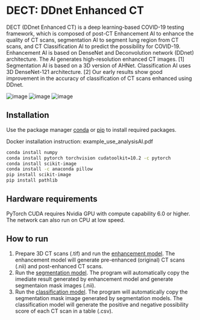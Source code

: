 # DECT: DDnet Enhanced CT

DECT (DDnet Enhanced CT) is a deep learning-based COVID-19 testing framework, which is composed of post-CT Enhancement AI to enhance the quality of CT scans, segmentation AI to segment lung region from CT scans, and CT Classification AI to predict the possibility for COVID-19. 
Enhancement AI is based on DenseNet and Deconvolution network (DDnet) architecture. The AI generates high-resolution enhanced CT images. [1]
Segmentation AI is based on a 3D version of AHNet. Classification AI uses 3D DenseNet-121 architecture. [2]
Our early results show good improvement in the accuracy of classification of CT scans enhanced using DDnet.

![image](https://user-images.githubusercontent.com/31482058/110099991-eadb1400-7d6f-11eb-9683-c346b7d8e0b9.png)
![image](https://user-images.githubusercontent.com/31482058/110122848-271d6d00-7d8e-11eb-80d7-b8641edfa9d3.png)
![image](https://user-images.githubusercontent.com/31482058/110995674-befbf780-8348-11eb-8f7a-85fd3d438cd7.png)






## Installation

Use the package manager [conda](https://docs.conda.io/en/latest/) or [pip](https://pip.pypa.io/en/stable/) to install required packages. 

Docker installation instruction: example_use_analysisAI.pdf

```bash
conda install numpy
conda install pytorch torchvision cudatoolkit=10.2 -c pytorch
conda install scikit-image
conda install -c anaconda pillow
pip install scikit-image
pip install pathlib
```
## Hardware requirements

PyTorch CUDA requires Nvidia GPU with compute capability 6.0 or higher. The network can also run on CPU at low speed.

## How to run
1. Prepare 3D CT scans (.tif) and run the [enhancement model](https://github.com/vtsynergy/DECT/tree/main/enhancement_model). The enhancement model will generate pre-enhanced (original) CT scans (.nii) and post-enhanced CT scans.
2. Run the [segmentation model](https://github.com/vtsynergy/DECT/tree/main/seg_model). The program will automatically copy the imediate result generated by enhancement model and generate segmentaion mask images (.nii).
3. Run the [classification model](https://github.com/vtsynergy/DECT/tree/main/classify_model). The program will automatically copy the segmentation mask image generated by segmentation models. The classification model will generate the positive and negative possibility score of each CT scan in a table (.csv). 
